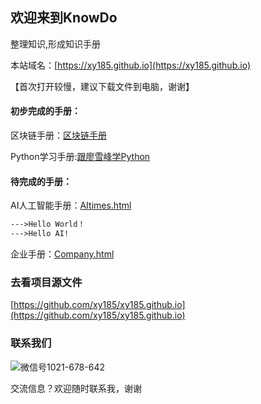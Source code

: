 ## 欢迎来到KnowDo


整理知识,形成知识手册

本站域名：[https://xy185.github.io](https://xy185.github.io)

【首次打开较慢，建议下载文件到电脑，谢谢】


#### 初步完成的手册：

区块链手册：[区块链手册](https://xy185.github.io/tech/blockchainguidebook20181202.html)

Python学习手册:[跟廖雪峰学Python](https://xy185.github.io/tech/learnpythonwithlxf20181108.html)

#### 待完成的手册：

AI人工智能手册：[AItimes.html](https://xy185.github.io/aitimes20181105.html)

```markdown
--->Hello World！
--->Hello AI!
```

企业手册：[Company.html](https://xy185.github.io/company/company20181106.html)




### 去看项目源文件

[https://github.com/xy185/xy185.github.io](https://github.com/xy185/xy185.github.io)

### 联系我们

![微信号1021-678-642](https://upload-images.jianshu.io/upload_images/14217605-2b7ffa03c644ba1e.jpg?imageMogr2/auto-orient/strip%7CimageView2/2/w/181/format/webp)

交流信息？欢迎随时联系我，谢谢


